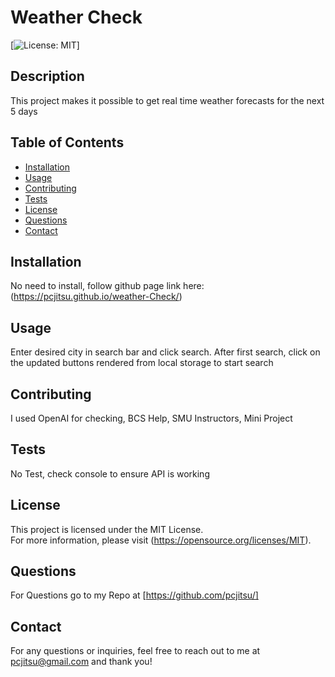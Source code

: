 # Weather Check

[![License: MIT](https://img.shields.io/badge/License-MIT-yellow.svg)]

## Description

This project makes it possible to get real time weather forecasts for the next 5 days

## Table of Contents

- [Installation](#installation)
- [Usage](#usage)
- [Contributing](#contributing)
- [Tests](#tests)
- [License](#license)
- [Questions](#questions)
- [Contact](#contact)

## Installation

No need to install, follow github page link here: (https://pcjitsu.github.io/weather-Check/)

## Usage

Enter desired city in search bar and click search. After first search, click on the updated buttons rendered from local storage to start search

## Contributing

I used OpenAI for checking, BCS Help, SMU Instructors, Mini Project

## Tests

No Test, check console to ensure API is working

## License

This project is licensed under the MIT License.  
For more information, please visit (https://opensource.org/licenses/MIT).

## Questions

For Questions go to my Repo at [https://github.com/pcjitsu/]

## Contact

For any questions or inquiries, feel free to reach out to me at pcjitsu@gmail.com and thank you!